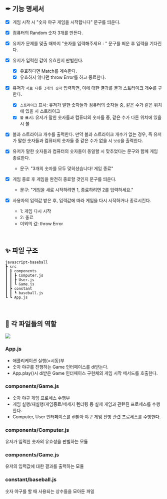 ## ✒ 기능 명세서

- [x] 게임 시작 시 "숫자 야구 게임을 시작합니다" 문구를 띄운다.

- [x] 컴퓨터의 Random 숫자 3개를 만든다.

- [x] 유저가 문제를 맞출 때까지 "숫자를 입력해주세요 : " 문구를 띄운 후 입력을 기다린다.

- [x] 유저가 입력한 값이 유효한지 판별한다.

  - [x] 유효하다면 Match를 계속한다.
  - [x] 유효하지 않다면 throw Error를 하고 종료한다.

- [x] 유저가 `서로 다른 3개의 숫자` 입력하면, 이에 대한 결과를 볼과 스트라이크 개수를 구한다.

  - [x] `스트라이크` 표시: 유저가 말한 숫자들과 컴퓨터의 숫자들 중, 같은 수가 같은 위치에 있을 시 스트라이크
  - [x] `볼` 표시: 유저가 말한 숫자들과 컴퓨터의 숫자들 중, 같은 수가 다른 위치에 있을 시 볼

- [x] 볼과 스트라이크 개수를 출력한다. 만약 볼과 스트라이크 개수가 없는 경우, 즉 유저가 말한 숫자들과 컴퓨터의 숫자들 중 같은 수가 없을 시 `낫싱`을 출력한다.

- [x] 유저가 말한 숫자들과 컴퓨터의 숫자들이 동일할 시 맞추었다는 문구와 함께 게임 종료한다.

  - 문구: "3개의 숫자를 모두 맞히셨습니다! 게임 종료"

- [x] 게임 종료 후 게임을 완전히 종료할 것인지 문구를 띄운다.

  - 문구: "게임을 새로 시작하려면 1, 종료하려면 2를 입력하세요."

- [x] 사용자의 입력값 받은 후, 입력값에 따라 게임을 다시 시작하거나 종료시킨다.
  - 1: 게임 다시 시작
  - 2: 종료
  - 이외의 값: throw Error

<br />

## ✨ 파일 구조

```
javascript-baseball
┣ src
┃ ┣ components
┃ ┃ ┣ Computer.js
┃ ┃ ┣ User.js
┃ ┃ ┗ Game.js
┃ ┣ constant
┃ ┃ ┗ baseball.js
┗ ┗ App.js
```

<br />

## 🎨 각 파일들의 역할

<img src="https://imgur.com/wxdpoXY.png" />

### App.js

- 애플리케이션 실행(=시동)부
- 숫자 야구를 진행하는 Game 인터페이스를 di받는다.
- App.play()시 di받은 Game 인터페이스 구현체의 게임 시작 메서드를 호출한다.

### components/Game.js

- 숫자 야구 게임 프로세스 수행부
- 게임 실행/재실행/게임종료/메세지 렌더링 등 실제 게임과 관련된 프로세스를 수행한다.
- Computer, User 인터페이스를 di받아 야구 게임 진행 관련 프로세스를 수행한다.

### components/Computer.js

유저가 입력한 숫자의 유효성을 판별하는 모듈

### components/Game.js

유저의 입력값에 대한 결과를 출력하는 모듈

### constant/baseball.js

숫자 야구를 할 때 사용되는 상수들을 모아둔 파일
